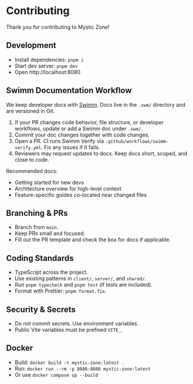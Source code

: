 # Contributing

Thank you for contributing to Mystic Zone!

## Development

- Install dependencies: `pnpm i`
- Start dev server: `pnpm dev`
- Open http://localhost:8080

## Swimm Documentation Workflow

We keep developer docs with [Swimm](https://swimm.io/). Docs live in the `.swm/` directory and are versioned in Git.

1. If your PR changes code behavior, file structure, or developer workflows, update or add a Swimm doc under `.swm/`.
2. Commit your doc changes together with code changes.
3. Open a PR. CI runs Swimm Verify via `.github/workflows/swimm-verify.yml`. Fix any issues if it fails.
4. Reviewers may request updates to docs. Keep docs short, scoped, and close to code.

Recommended docs:
- Getting started for new devs
- Architecture overview for high-level context
- Feature-specific guides co-located near changed files

## Branching & PRs

- Branch from `main`.
- Keep PRs small and focused.
- Fill out the PR template and check the box for docs if applicable.

## Coding Standards

- TypeScript across the project.
- Use existing patterns in `client/`, `server/`, and `shared/`.
- Run `pnpm typecheck` and `pnpm test` (if tests are included).
- Format with Prettier: `pnpm format.fix`.

## Security & Secrets

- Do not commit secrets. Use environment variables.
- Public Vite variables must be prefixed `VITE_`.

## Docker

- Build: `docker build -t mystic-zone:latest .`
- Run: `docker run --rm -p 8080:8080 mystic-zone:latest`
- Or use `docker compose up --build`

